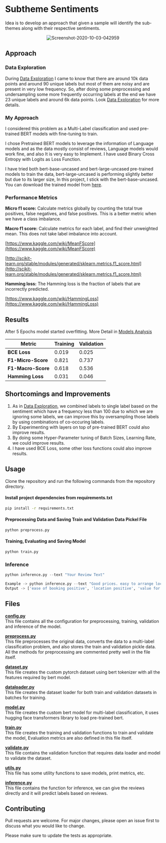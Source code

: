# Subtheme Sentiments 

Idea is to develop an approach that given a sample will identify the sub-themes along with their respective sentiments.

<center>
<img src="https://i.ibb.co/yRJJ5wH/Screenshot-2020-10-03-042959.jpg" alt="Screenshot-2020-10-03-042959" border="0">
</center>

## Approach
### Data Exploration
During [Data Exploration](https://github.com/skshashankkumar41/Subtheme-Sentiments/blob/master/output/Data-Exploration.pdf) I came to know that there are around 10k data points and around 90 unique labels but most of them are noisy and are present in very low frequency. So, after doing some preprocessing and undersampling some more frequently occurring labels at the end we have 23 unique labels and around 6k data points. Look [Data Exploration](https://github.com/skshashankkumar41/Subtheme-Sentiments/blob/master/output/Data-Exploration.pdf) for more details.

### My Approach
I considered this problem as a Multi-Label classification and used pre-trained BERT models with fine-tuning to train. 

I chose Pretrained BERT models to leverage the information of Language models and as the data mostly consist of reviews, Language models would work fine, and also It is very easy to Implement. I have used Binary Cross Entropy with Logits as Loss Function.

I have tried both bert-base-uncased and bert-large-uncased pre-trained models to train the data, bert-large-uncased is performing slightly better but due to its larger size, In this project, I stick with the bert-base-uncased. You can download the trained model from [here](https://drive.google.com/file/d/1kcs0WctkGAqLrzSI1QhsnmK05AG5gopd/view?usp=sharing).

### Performance Metrics 
**Micro f1 score:**
Calculate metrics globally by counting the total true positives, false negatives, and false positives. This is a better metric when we have a class imbalance.

**Macro f1 score:**
Calculate metrics for each label, and find their unweighted mean. This does not take label imbalance into account.

[https://www.kaggle.com/wiki/MeanFScore](https://www.kaggle.com/wiki/MeanFScore)

[http://scikit-learn.org/stable/modules/generated/sklearn.metrics.f1_score.html](http://scikit-learn.org/stable/modules/generated/sklearn.metrics.f1_score.html)

**Hamming loss:** The Hamming loss is the fraction of labels that are incorrectly predicted.

[https://www.kaggle.com/wiki/HammingLoss](https://www.kaggle.com/wiki/HammingLoss)

## Results 
After 5 Epochs model started overfitting. More Detail in [Models Analysis](https://github.com/skshashankkumar41/Subtheme-Sentiments/blob/master/output/Model-Analysis.pdf) 
<table class="tg">
<thead>
  <tr>
    <th class="tg-0pky"><span style="font-weight:bold">Metric</span></th>
    <th class="tg-0pky"><span style="font-weight:bold">Training</span></th>
    <th class="tg-0pky"><span style="font-weight:bold">Validation</span></th>
  </tr>
</thead>
<tbody>
  <tr>
    <td class="tg-0pky"><span style="font-weight:bold">BCE Loss</span></td>
    <td class="tg-0pky">0.019</td>
    <td class="tg-0pky">0.025</td>
  </tr>
  <tr>
    <td class="tg-0pky"><span style="font-weight:bold">F1-Micro-Score</span></td>
    <td class="tg-0pky">0.821</td>
    <td class="tg-0pky">0.737</td>
  </tr>
  <tr>
    <td class="tg-0pky"><span style="font-weight:bold">F1-Macro-Score</span></td>
    <td class="tg-0pky">0.618</td>
    <td class="tg-0pky">0.536</td>
  </tr>
  <tr>
    <td class="tg-0pky"><span style="font-weight:bold">Hamming Loss</span></td>
    <td class="tg-0pky">0.031</td>
    <td class="tg-0pky">0.046</td>
  </tr>
</tbody>
</table>

## Shortcomings and Improvements 
1. As in [Data Exploration](https://github.com/skshashankkumar41/Subtheme-Sentiments/blob/master/output/Data-Exploration.pdf), we combined labels to single label based on the sentiment which have a frequency less than 100 due to which we are ignoring some labels, we can improve this by oversampling those labels by using combinations of co-occuring labels.
2. By Experimenting with layers on top of pre-trained BERT could also improve results.
3. By doing some Hyper-Parameter tuning of Batch Sizes, Learning Rate, we could improve results.
4. I have used BCE Loss, some other loss functions could also improve results.

## Usage
Clone the repository and run the following commands from the repository directory.
#### Install project dependencies from requirements.txt
```bash
pip install -r requirements.txt
```

#### Preprocessing Data and Saving Train and Validation Data Pickel File
```python
python preprocess.py
```
#### Training, Evaluating and Saving Model 
```python
python train.py
```
### Inference
```python
python inference.py --text "Your Review Text"

Example -> python inference.py --text "Good prices. easy to arrange local fitting"
Output -> ['ease of booking positive', 'location positive', 'value for money positive']
```

## Files 
<b>[config.py](https://github.com/skshashankkumar41/Subtheme-Sentiments/blob/master/config.py)</b>
<br>
This file contains all the configuration for preprocessing, training, validation and inference of the model.
<br>

<b>[preprocess.py](https://github.com/skshashankkumar41/Subtheme-Sentiments/blob/master/preprocess.py)
</b>
<br>
This file preprocesses the original data, converts the data to a multi-label classification problem, and also stores the train and validation pickle data. All the methods for preprocessing are commented pretty well in the file itself.
<br>

<b>[dataset.py](https://github.com/skshashankkumar41/Subtheme-Sentiments/blob/master/dataset.py)</b>
<br>
This file creates the custom pytorch dataset using bert tokenizer with all the features required by bert model.
<br>

<b>[dataloader.py](https://github.com/skshashankkumar41/Subtheme-Sentiments/blob/master/dataloader.py)</b>
<br>
This file creates the dataset loader for both train and validation datasets in batches for training.

<b>[model.py](https://github.com/skshashankkumar41/Subtheme-Sentiments/blob/master/model.py)</b><br>
This file creates the custom bert model for multi-label classification, it uses hugging face transformers library to load pre-trained bert.
<br>

<b>[train.py](https://github.com/skshashankkumar41/Subtheme-Sentiments/blob/master/train.py)</b><br>
This file creates the training and validation functions to train and validate the model, Evaluation metrics are also defined in this file itself.
<br>

<b>[validate.py](https://github.com/skshashankkumar41/Subtheme-Sentiments/blob/master/validate.py)</b><br>
This file contains the validation function that requires data loader and model to validate the dataset.
<br>

<b>[utils.py](https://github.com/skshashankkumar41/Subtheme-Sentiments/blob/master/utils.py)</b><br>
This file has some utility functions to save models, print metrics, etc.
<br>

<b>[inference.py](https://github.com/skshashankkumar41/Subtheme-Sentiments/blob/master/inference.py)</b>
<br>
This file contains the function for inference, we can give the reviews directly and it will predict labels based on reviews.
<br>


## Contributing
Pull requests are welcome. For major changes, please open an issue first to discuss what you would like to change.

Please make sure to update the tests as appropriate.

